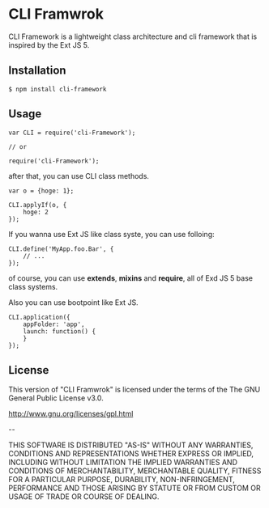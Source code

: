 CLI Framwrok
============

CLI Framework is a lightweight class architecture and cli framework that is inspired by the Ext JS 5.

## Installation

    $ npm install cli-framework

## Usage

    var CLI = require('cli-Framework');
    
    // or
    
    require('cli-Framework');

after that, you can use CLI class methods.

    var o = {hoge: 1};
    
    CLI.applyIf(o, {
        hoge: 2
    });

If you wanna use Ext JS like class syste, you can use folloing:

    CLI.define('MyApp.foo.Bar', {
        // ...
    });

of course, you can use **extends**, **mixins** and **require**, all of Exd JS 5 base class systems.

Also you can use bootpoint like Ext JS.

    CLI.application({
        appFolder: 'app',
        launch: function() {
        }
    });



## License

This version of "CLI Framwrok" is licensed under the terms of the The GNU General Public License v3.0.

http://www.gnu.org/licenses/gpl.html

--

THIS SOFTWARE IS DISTRIBUTED "AS-IS" WITHOUT ANY WARRANTIES, CONDITIONS AND 
REPRESENTATIONS WHETHER EXPRESS OR IMPLIED, INCLUDING WITHOUT LIMITATION THE 
IMPLIED WARRANTIES AND CONDITIONS OF MERCHANTABILITY, MERCHANTABLE QUALITY, 
FITNESS FOR A PARTICULAR PURPOSE, DURABILITY, NON-INFRINGEMENT, PERFORMANCE 
AND THOSE ARISING BY STATUTE OR FROM CUSTOM OR USAGE OF TRADE OR COURSE OF DEALING.
